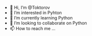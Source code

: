- 👋 Hi, I’m @Toktorov
- 👀 I’m interested in Pyhton
- 🌱 I’m currently learning Python
- 💞️ I’m looking to collaborate on Python
- 📫 How to reach me ...

<!---
Toktorov/Toktorov is a ✨ special ✨ repository because its `README.md` (this file) appears on your GitHub profile.
You can click the Preview link to take a look at your changes.
--->
